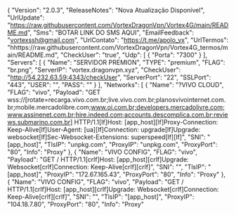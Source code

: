 {
  "Version": "2.0.3",
  "ReleaseNotes": "Nova Atualização Disponível",
  "UrlUpdate": "https://raw.githubusercontent.com/VortexDragonVpn/Vortex4G/main/README.md",
  "Sms": "BOTAR LINK DO SMS AQUI",
  "EmailFeedback": "vortexssh@gmail.com",
  "UrlContato": "https://t.me/apolo_vx",
  "UrlTermos": "hhttps://raw.githubusercontent.com/VortexDragonVpn/Vortex4G_termos/main/README.md",
  "CheckUser": "true",
  "Udp": [
    {
      "Porta": "7300"
    }
  ],
  "Servers": [
    {
      "Name": "SERVIDOR PREMION",
      "TYPE": "premium",
      "FLAG": "br.png",
      "ServerIP": "vortex.dragonvpn.xyz",
      "CheckUser": "http://54.232.63.59:4343/checkUser",
      "ServerPort": "22",
      "SSLPort": "443",
      "USER": "",
      "PASS": ""
    }
  ],
  "Networks": [
    {
      "Name": "?VIVO CLOUD",
      "FLAG": "vivo", 
      "Payload": "GET wss://[rotate=recarga.vivo.com.br;live.vivo.com.br;planosvivointernet.com.br;mobile.mercadolibre.com;www.oi.com.br;developers.mercadolivre.com;www.assinenet.com.br;hire.indeed.com;accounts.descomplica.com.br;reviews.submarino.com.br] HTTP/1.1[lf]Host: [app_host][lf]Proxy-Connection: Keep-Alive[lf]User-Agent: [ua][lf]Connection: upgrade[lf]Upgrade: websocket[lf]Sec-Websocket-Extensions: superspeed[lf][lf]", 
      "SNI": "[app_host]", 
      "TlsIP": "unpkg.com", 
      "ProxyIP": "unpkg.com", 
      "ProxyPort": "80", 
      "Info": "Proxy" 
    },
    {
    "Name": "VIVO CONFIG", 
      "FLAG": "vivo", 
      "Payload": "GET / HTTP/1.1[crlf]Host: [app_host][crlf]Upgrade: Websocket[crlf]Connection: Keep-Alive[crlf][crlf]", 
      "SNI": "", 
      "TlsIP": "[app_host]", 
      "ProxyIP": "172.67.165.43", 
      "ProxyPort": "80", 
      "Info": "Proxy"
    },
    {
    "Name": "VIVO CONFIG", 
      "FLAG": "vivo", 
      "Payload": "GET / HTTP/1.1[crlf]Host: [app_host][crlf]Upgrade: Websocket[crlf]Connection: Keep-Alive[crlf][crlf]", 
      "SNI": "", 
      "TlsIP": "[app_host]", 
      "ProxyIP": "104.18.7.80", 
      "ProxyPort": "80", 
      "Info": "Proxy"
